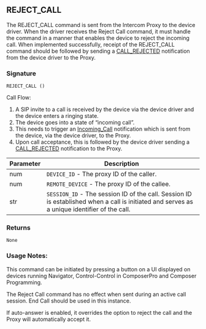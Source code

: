## REJECT\_CALL

The REJECT\_CALL command is sent from the Intercom Proxy to the device driver. When the driver receives the Reject Call command, it must handle the command in a manner that enables the device to reject the incoming call. When implemented successfully, receipt of the REJECT\_CALL command should be followed by sending a [CALL\_REJECTED][1] notification from the device driver to the Proxy.


### Signature

`REJECT_CALL ()`


Call Flow:

1. A SIP invite to a call is received by the device via the device driver and the device enters a ringing state. 
2. The device goes into a state of “incoming call”. 
3. This needs to trigger an [Incoming\_Call][2] notification which is sent from the device, via the device driver, to the Proxy.
4. Upon call acceptance, this is followed by the device driver sending a [CALL\_REJECTED][3] notification to the Proxy.


| Parameter | Description |
| --- | --- |
| num | `DEVICE_ID` - The proxy ID of the caller. |
| num | `REMOTE_DEVICE` - The proxy ID of the callee. |
| str |  `SESSION_ID` - The session ID of the call. Session ID is established when a call is initiated and serves as a unique identifier of the call. |


### Returns

`None`


### Usage Notes:

This command can be initiated by pressing a button on a UI displayed on devices running Navigator, Control-Control in ComposerPro and Composer Programming. 

The Reject Call command has no effect when sent during an active call session. End Call should be used in this instance.

If auto-answer is enabled, it overrides the option to reject the call and the Proxy will automatically accept it.

[1]:	https://snap-one.github.io/docs-driverworks-proxyprotocol/#intercom-call-notifications-call_rejected
[2]:	https://snap-one.github.io/docs-driverworks-proxyprotocol/#intercom-call-notifications-incoming_call
[3]:	https://snap-one.github.io/docs-driverworks-proxyprotocol/#intercom-call-notifications-call_rejected